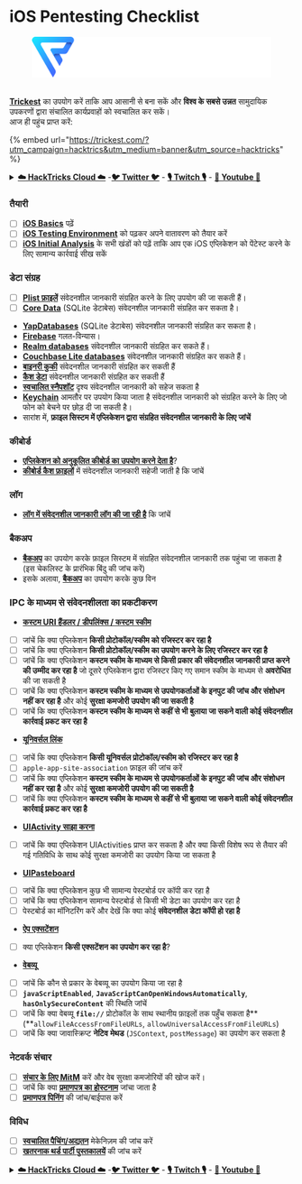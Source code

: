 # iOS Pentesting Checklist

<figure><img src="../.gitbook/assets/image (3) (1) (1).png" alt=""><figcaption></figcaption></figure>

\
[**Trickest**](https://trickest.com/?utm\_campaign=hacktrics\&utm\_medium=banner\&utm\_source=hacktricks) का उपयोग करें ताकि आप आसानी से बना सकें और **विश्व के सबसे उन्नत** सामुदायिक उपकरणों द्वारा संचालित कार्यप्रवाहों को स्वचालित कर सकें।\
आज ही पहुंच प्राप्त करें:

{% embed url="https://trickest.com/?utm_campaign=hacktrics&utm_medium=banner&utm_source=hacktricks" %}

<details>

<summary><a href="https://cloud.hacktricks.xyz/pentesting-cloud/pentesting-cloud-methodology"><strong>☁️ HackTricks Cloud ☁️</strong></a> -<a href="https://twitter.com/hacktricks_live"><strong>🐦 Twitter 🐦</strong></a> - <a href="https://www.twitch.tv/hacktricks_live/schedule"><strong>🎙️ Twitch 🎙️</strong></a> - <a href="https://www.youtube.com/@hacktricks_LIVE"><strong>🎥 Youtube 🎥</strong></a></summary>

* क्या आप **साइबर सुरक्षा कंपनी** में काम करते हैं? क्या आप अपनी कंपनी को **HackTricks में विज्ञापित** देखना चाहते हैं? या क्या आपको **PEASS के नवीनतम संस्करण या HackTricks को PDF में डाउनलोड करने का उपयोग** करने की आवश्यकता है? [**सदस्यता योजनाएं**](https://github.com/sponsors/carlospolop) की जांच करें!
* [**The PEASS Family**](https://opensea.io/collection/the-peass-family) की खोज करें, हमारा एक्सक्लूसिव [**NFTs**](https://opensea.io/collection/the-peass-family) संग्रह
* [**आधिकारिक PEASS & HackTricks swag**](https://peass.creator-spring.com) प्राप्त करें
* [**💬**](https://emojipedia.org/speech-balloon/) [**Discord समूह**](https://discord.gg/hRep4RUj7f) या [**टेलीग्राम समूह**](https://t.me/peass) में **शामिल** हों या मुझे **Twitter** [**🐦**](https://github.com/carlospolop/hacktricks/tree/7af18b62b3bdc423e11444677a6a73d4043511e9/\[https:/emojipedia.org/bird/README.md)[**@carlospolopm**](https://twitter.com/hacktricks\_live)** का** अनुसरण करें।**
* **अपने हैकिंग ट्रिक्स को** [**hacktricks रेपो**](https://github.com/carlospolop/hacktricks) **और** [**hacktricks-cloud रेपो**](https://github.com/carlospolop/hacktricks-cloud) **में पीआर जमा करके अपना योगदान दें।**

</details>

### तैयारी

* [ ] [**iOS Basics**](ios-pentesting/ios-basics.md) पढ़ें
* [ ] [**iOS Testing Environment**](ios-pentesting/ios-testing-environment.md) को पढ़कर अपने वातावरण को तैयार करें
* [ ] [**iOS Initial Analysis**](ios-pentesting/#initial-analysis) के सभी खंडों को पढ़ें ताकि आप एक iOS एप्लिकेशन को पेंटेस्ट करने के लिए सामान्य कार्रवाई सीख सकें

### डेटा संग्रह

* [ ] [**Plist फ़ाइलें**](ios-pentesting/#plist) संवेदनशील जानकारी संग्रहित करने के लिए उपयोग की जा सकती हैं।
* [ ] [**Core Data**](ios-pentesting/#core-data) (SQLite डेटाबेस) संवेदनशील जानकारी संग्रहित कर सकता है।
* [**YapDatabases**](ios-pentesting/#yapdatabase) (SQLite डेटाबेस) संवेदनशील जानकारी संग्रहित कर सकता है।
* [**Firebase**](ios-pentesting/#firebase-real-time-databases) गलत-विन्यास।
* [**Realm databases**](ios-pentesting/#realm-databases) संवेदनशील जानकारी संग्रहित कर सकते हैं।
* [**Couchbase Lite databases**](ios-pentesting/#couchbase-lite-databases) संवेदनशील जानकारी संग्रहित कर सकते हैं।
* [**बाइनरी कुकी**](ios-pentesting/#cookies) संवेदनशील जानकारी संग्रहित कर सकती हैं
* [**कैश डेटा**](ios-pentesting/#cache) संवेदनशील जानकारी संग्रहित कर सकती हैं
* [**स्वचालित स्नैपशॉट**](ios-pentesting/#snapshots) दृश्य संवेदनशील जानकारी को सहेज सकता है
* [**Keychain**](ios-pentesting/#keychain) आमतौर पर उपयोग किया जाता है संवेदनशील जानकारी को संग्रहित करने के लिए जो फोन को बेचने पर छोड़ दी जा सकती है।
* सारांश में, **फ़ाइल सिस्टम में एप्लिकेशन द्वारा संग्रहित संवेदनशील जानकारी के लिए जांचें**

### कीबोर्ड

* [**एप्लिकेशन को अनुकूलित कीबोर्ड का उपयोग करने देता है**](ios-pentesting/#custom-keyboards-keyboard-cache)?
* [**कीबोर्ड कैश फ़ाइलों**](ios-pentesting/#custom-keyboards-keyboard-cache) में संवेदनशील जानकारी सहेजी जाती है कि जांचें

### **लॉग**

* [**लॉग में संवेदनशील जानकारी लॉग की जा रही है**](ios-pentesting/#logs) कि जांचें

### बैकअप

* [**बैकअप**](ios-pentesting/#backups) का उपयोग करके फ़ाइल सिस्टम में संग्रहित संवेदनशील जानकारी तक पहुंचा जा सकता है (इस चेकलिस्ट के प्रारंभिक बिंदु की जांच करें)
* इसके अलावा, [**बैकअप**](ios-pentesting/#backups) का उपयोग करके कुछ विन
### IPC के माध्यम से संवेदनशीलता का प्रकटीकरण

* [**कस्टम URI हैंडलर / डीपलिंक्स / कस्टम स्कीम**](ios-pentesting/#custom-uri-handlers-deeplinks-custom-schemes)
* [ ] जांचें कि क्या एप्लिकेशन **किसी प्रोटोकॉल/स्कीम को रजिस्टर कर रहा है**
* [ ] जांचें कि क्या एप्लिकेशन **किसी प्रोटोकॉल/स्कीम का उपयोग करने के लिए रजिस्टर कर रहा है**
* [ ] जांचें कि क्या एप्लिकेशन **कस्टम स्कीम के माध्यम से किसी प्रकार की संवेदनशील जानकारी प्राप्त करने की उम्मीद कर रहा है** जो दूसरे एप्लिकेशन द्वारा रजिस्टर किए गए समान स्कीम के माध्यम से **अवरोधित** की जा सकती है
* [ ] जांचें कि क्या एप्लिकेशन **कस्टम स्कीम के माध्यम से उपयोगकर्ताओं के इनपुट की जांच और संशोधन नहीं कर रहा है** और कोई **सुरक्षा कमजोरी उपयोग की जा सकती है**
* [ ] जांचें कि क्या एप्लिकेशन **कस्टम स्कीम के माध्यम से कहीं से भी बुलाया जा सकने वाली कोई संवेदनशील कार्रवाई प्रकट कर रहा है**
* [**यूनिवर्सल लिंक**](ios-pentesting/#universal-links)
* [ ] जांचें कि क्या एप्लिकेशन **किसी यूनिवर्सल प्रोटोकॉल/स्कीम को रजिस्टर कर रहा है**
* [ ] `apple-app-site-association` फ़ाइल की जांच करें
* [ ] जांचें कि क्या एप्लिकेशन **कस्टम स्कीम के माध्यम से उपयोगकर्ताओं के इनपुट की जांच और संशोधन नहीं कर रहा है** और कोई **सुरक्षा कमजोरी उपयोग की जा सकती है**
* [ ] जांचें कि क्या एप्लिकेशन **कस्टम स्कीम के माध्यम से कहीं से भी बुलाया जा सकने वाली कोई संवेदनशील कार्रवाई प्रकट कर रहा है**
* [**UIActivity साझा करना**](ios-pentesting/ios-uiactivity-sharing.md)
* [ ] जांचें कि क्या एप्लिकेशन UIActivities प्राप्त कर सकता है और क्या किसी विशेष रूप से तैयार की गई गतिविधि के साथ कोई सुरक्षा कमजोरी का उपयोग किया जा सकता है
* [**UIPasteboard**](ios-pentesting/ios-uipasteboard.md)
* [ ] जांचें कि क्या एप्लिकेशन कुछ भी सामान्य पेस्टबोर्ड पर कॉपी कर रहा है
* [ ] जांचें कि क्या एप्लिकेशन सामान्य पेस्टबोर्ड से किसी भी डेटा का उपयोग कर रहा है
* [ ] पेस्टबोर्ड का मॉनिटरिंग करें और देखें कि क्या कोई **संवेदनशील डेटा कॉपी हो रहा है**
* [**ऐप एक्सटेंशन**](ios-pentesting/ios-app-extensions.md)
* [ ] क्या एप्लिकेशन **किसी एक्सटेंशन का उपयोग कर रहा है**?
* [**वेबव्यू**](ios-pentesting/ios-webviews.md)
* [ ] जांचें कि कौन से प्रकार के वेबव्यू का उपयोग किया जा रहा है
* [ ] **`javaScriptEnabled`**, **`JavaScriptCanOpenWindowsAutomatically`**, **`hasOnlySecureContent`** की स्थिति जांचें
* [ ] जांचें कि क्या वेबव्यू **`file://`** प्रोटोकॉल के साथ स्थानीय फ़ाइलों तक पहुँच सकता है** (**`allowFileAccessFromFileURLs`, `allowUniversalAccessFromFileURLs`)
* [ ] जांचें कि क्या जावास्क्रिप्ट **नेटिव** **मेथड** (`JSContext`, `postMessage`) का उपयोग कर सकता है

### नेटवर्क संचार

* [ ] [**संचार के लिए MitM**](ios-pentesting/#network-communication) करें और वेब सुरक्षा कमजोरियों की खोज करें।
* [ ] जांचें कि क्या [**प्रमाणपत्र का होस्टनाम**](ios-pentesting/#hostname-check) जांचा जाता है
* [ ] [**प्रमाणपत्र पिनिंग**](ios-pentesting/#certificate-pinning) की जांच/बाईपास करें

### **विविध**

* [ ] [**स्वचालित पैचिंग/अद्यतन**](ios-pentesting/#hot-patching-enforced-updateing) मेकेनिज़म की जांच करें
* [ ] [**खतरनाक थर्ड पार्टी पुस्तकालयें**](ios-pentesting/#third-parties) की जांच करें

<details>

<summary><a href="https://cloud.hacktricks.xyz/pentesting-cloud/pentesting-cloud-methodology"><strong>☁️ HackTricks Cloud ☁️</strong></a> -<a href="https://twitter.com/hacktricks_live"><strong>🐦 Twitter 🐦</strong></a> - <a href="https://www.twitch.tv/hacktricks_live/schedule"><strong>🎙️ Twitch 🎙️</strong></a> - <a href="https://www.youtube.com/@hacktricks_LIVE"><strong>🎥 Youtube 🎥</strong></a></summary>

* क्या आप **साइबर सुरक्षा कंपनी** में काम करते हैं? क्या आप अपनी कंपनी को **हैकट्रिक्स में विज्ञापित** देखना चाहते हैं? या क्या आप **PEASS के नवीनतम संस्करण का उपयोग करना चाहते हैं या HackTricks को PDF में डाउनलोड करना चाहते हैं**? [**सदस्यता योजनाएं**](https://github.com/sponsors/carlospol
